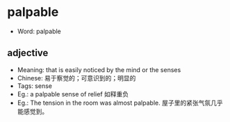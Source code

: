 # palpable

- Word: palpable

## adjective

- Meaning: that is easily noticed by the mind or the senses
- Chinese: 易于察觉的；可意识到的；明显的
- Tags: sense
- Eg.: a palpable sense of relief 如释重负
- Eg.: The tension in the room was almost palpable. 屋子里的紧张气氛几乎能感觉到。


